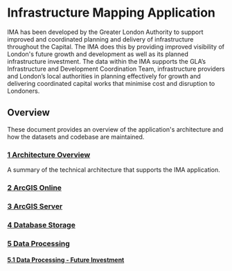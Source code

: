 # Infrastructure Mapping Application

IMA has been developed by the Greater London Authority to support improved and coordinated planning and delivery of infrastructure throughout the Capital. The IMA does this by providing improved visibility of London's future growth and development as well as its planned infrastructure investment. The data within the IMA supports the GLA’s Infrastructure and Development Coordination Team, infrastructure providers and London’s local authorities in planning effectively for growth and delivering coordinated capital works that minimise cost and disruption to Londoners.


## Overview

These document provides an overview of the application's architecture and how the datasets and codebase are maintained. 

### [1 Architecture Overview](https://github.com/alewisGLA/ima_docs/blob/master/1%20Architecture%20Overview.md)

A summary of the technical architecture that supports the IMA application.

### [2 ArcGIS Online](https://github.com/alewisGLA/ima_docs/blob/master/2%20ArcGIS%20Online.md)


### [3 ArcGIS Server](https://github.com/alewisGLA/ima_docs/blob/master/3%20ArcGIS%20Server.md)


### [4 Database Storage](https://github.com/alewisGLA/ima_docs/blob/master/4%20Database%20Storage.md)


### [5 Data Processing](https://github.com/alewisGLA/ima_docs/blob/master/5%20Data%20Processing.md)

#### [5.1 Data Processing - Future Investment](https://github.com/alewisGLA/ima_docs/blob/master/5.1%20Data%20Processing%20-%20Future%20Investment.md)
